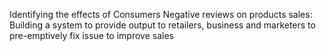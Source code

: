 Identifying the effects of Consumers Negative reviews on products sales: Building a system to provide output to retailers, business and marketers to pre-emptively fix issue to improve sales

<!-- Customer reviews on online e-commerce platforms have been studied to affect the sales of products. Multiple literatures have focused on understanding the product sales impacted by online customer reviews, however their results claim that there is scope of improvement. 
This study uses text processing tools of Machine Learning to understand the impact of text content from customer reviews on online sales. 
The dataset was collected from Kaggle for Amazon reviews for ‘Books’ segment. Content association and topic extraction were the methods used for this project.
The results from this experiment will enable marketers and vendors to analyze the effect of customer reviews on online sales so that preemptive steps can be taken to improve the quality of product, fix the impending issues and thus boost sales. 
Future research and scope have also been discussed in this. -->
